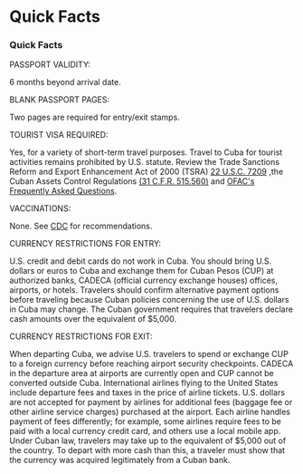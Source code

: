# Quick Facts

### Quick Facts

PASSPORT VALIDITY:

6 months beyond arrival date.

BLANK PASSPORT PAGES:

Two pages are required for entry/exit stamps.

TOURIST VISA REQUIRED:

Yes, for a variety of short-term travel purposes. Travel to Cuba for tourist activities remains prohibited by U.S. statute. Review the Trade Sanctions Reform and Export Enhancement Act of 2000 (TSRA) [22 U.S.C. 7209](https://uscode.house.gov/view.xhtml?req=granuleid:USC-prelim-title22-section7209&num=0&edition=prelim) ,the Cuban Assets Control Regulations [(31 C.F.R. 515.560)](https://www.ecfr.gov/current/title-31/subtitle-B/chapter-V/part-515/subpart-E/section-515.560) and [OFAC's Frequently Asked Questions](https://home.treasury.gov/policy-issues/financial-sanctions/sanctions-programs-and-country-information).

VACCINATIONS:

None. See [CDC](https://wwwnc.cdc.gov/travel/destinations/traveler/none/cuba?s_cid=ncezid-dgmq-travel-single-001) for recommendations.

CURRENCY RESTRICTIONS FOR ENTRY:

U.S. credit and debit cards do not work in Cuba. You should bring U.S. dollars or euros to Cuba and exchange them for Cuban Pesos (CUP) at authorized banks, CADECA (official currency exchange houses) offices, airports, or hotels. Travelers should confirm alternative payment options before traveling because Cuban policies concerning the use of U.S. dollars in Cuba may change. The Cuban government requires that travelers declare cash amounts over the equivalent of $5,000.

CURRENCY RESTRICTIONS FOR EXIT:

When departing Cuba, we advise U.S. travelers to spend or exchange CUP to a foreign currency before reaching airport security checkpoints. CADECA in the departure area at airports are currently open and CUP cannot be converted outside Cuba. International airlines flying to the United States include departure fees and taxes in the price of airline tickets. U.S. dollars are not accepted for payment by airlines for additional fees (baggage fee or other airline service charges) purchased at the airport. Each airline handles payment of fees differently; for example, some airlines require fees to be paid with a local currency credit card, and others use a local mobile app. Under Cuban law, travelers may take up to the equivalent of $5,000 out of the country. To depart with more cash than this, a traveler must show that the currency was acquired legitimately from a Cuban bank.